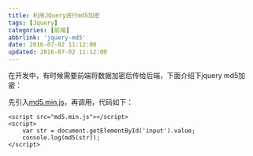```yaml
---
title: 利用JQuery进行md5加密
tags: [Jquery]
categories: [前端]
abbrlink: 'jquery-md5'
date: 2016-07-02 11:12:00
updated: 2016-07-02 11:12:00
---
```


在开发中，有时候需要前端将数据加密后传给后端，下面介绍下jquery md5加密：

先引入[md5.min.js](/codes/md5.min.js)，再调用，代码如下：
```
<script src="md5.min.js"></script>
<script>
	var str = document.getElementById('input').value;
    console.log(md5(str));
</script>
```
